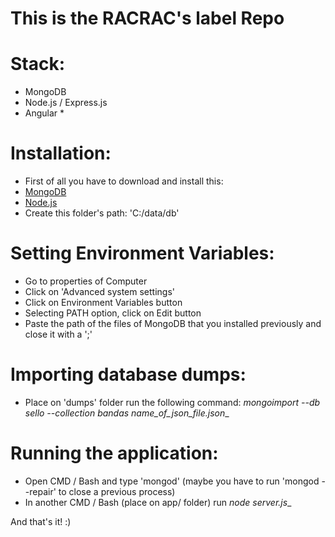 # This is the RACRAC's label Repo
# Stack:
* MongoDB
* Node.js / Express.js
* Angular *
# Installation:
* First of all you have to download and install this:
* [MongoDB](https://www.mongodb.org/dl/win32/i386)
* [Node.js](https://nodejs.org/en/download/)
* Create this folder's path: 'C:/data/db'
# Setting Environment Variables:
* Go to properties of Computer
* Click on 'Advanced system settings'
* Click on Environment Variables button
* Selecting PATH option, click on Edit button
* Paste the path of the files of MongoDB that you installed previously and close it with a ';'
# Importing database dumps:
* Place on 'dumps' folder run the following command: _mongoimport --db sello --collection bandas name_of_json_file.json__
# Running the application:
* Open CMD / Bash and type 'mongod' (maybe you have to run 'mongod --repair' to close a previous process)
* In another CMD / Bash (place on app/ folder) run _node server.js__

And that's it! :)

